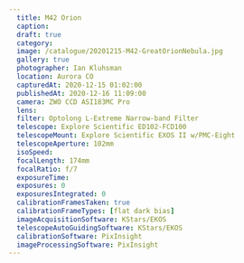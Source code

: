 ```yaml
---
  title: M42 Orion
  caption: 
  draft: true
  category: 
  image: /catalogue/20201215-M42-GreatOrionNebula.jpg
  gallery: true
  photographer: Ian Kluhsman
  location: Aurora CO
  capturedAt: 2020-12-15 01:02:00
  publishedAt: 2020-12-16 11:09:00
  camera: ZWO CCD ASI183MC Pro
  lens: 
  filter: Optolong L-Extreme Narrow-band Filter
  telescope: Explore Scientific ED102-FCD100
  telescopeMount: Explore Scientific EXOS II w/PMC-Eight
  telescopeAperture: 102mm
  isoSpeed: 
  focalLength: 174mm
  focalRatio: f/7
  exposureTime: 
  exposures: 0
  exposuresIntegrated: 0
  calibrationFramesTaken: true
  calibrationFrameTypes: [flat dark bias]
  imageAcquisitionSoftware: KStars/EKOS
  telescopeAutoGuidingSoftware: KStars/EKOS
  calibrationSoftware: PixInsight
  imageProcessingSoftware: PixInsight
---
```

